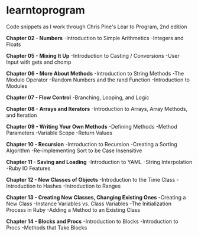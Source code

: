 learntoprogram
==============

Code snippets as I work through Chris Pine's Lear to Program, 2nd edition

**Chapter 02 - Numbers**
-Introduction to Simple Arithmetics
-Integers and Floats

**Chapter 05 - Mixing It Up**
-Introduction to Casting / Conversions
-User Input with gets and chomp

**Chapter 06 - More About Methods**
-Introduction to String Methods
-The Modulo Operator
-Random Numbers and the rand Function
-Introduction to Modules

**Chapter 07 - Flow Control**
-Branching, Looping, and Logic

**Chapter 08 - Arrays and Iterators**
-Introduction to Arrays, Array Methods, and Iteration

**Chapter 09 - Writing Your Own Methods**
-Defining Methods
-Method Parameters
-Variable Scope
-Return Values

**Chapter 10 - Recursion**
-Introduction to Recursion
-Creating a Sorting Algorithm
-Re-implementing Sort to be Case Insensitive

**Chapter 11 - Saving and Loading**
-Introduction to YAML
-String Interpolation
-Ruby IO Features

**Chapter 12 - New Classes of Objects**
-Introduction to the Time Class
-Introduction to Hashes
-Introduction to Ranges

**Chapter 13 - Creating New Classes, Changing Existing Ones**
-Creating a New Class
-Instance Variables vs. Class Variables
-The Initialization Process in Ruby
-Adding a Method to an Existing Class

**Chapter 14 - Blocks and Procs**
-Introduction to Blocks
-Introduction to Procs
-Methods that Take Blocks
